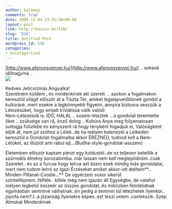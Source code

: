 ```yaml
---
author: kalmanp
comments: true
date: 2005-11-04 23:25:30+00:00
layout: post
link: http://kavics.me/516/
slug: '516'
title: Untitled Post
wordpress_id: 516
categories:
- Uncategorized
---
```


[http://www.afenyosvenyei.hu/](http://www.afenyosvenyei.hu/) .. soksok időhagyma ..   
![](http://kavics.freeblog.hu/Files/timeonion.JPG)




Kedves Jeticsizmás Angyalka!  
Szeretném küldeni , és mindenkinek aki szereti. .. azokon a fogalmakon keresztül világít először át a Tiszta Tér, amiket legalapvetőbbnek gondol a kultúránk..mert ezekre a legkönnyebb figyelni..annyira biztosra vesszük a Létezésüket, hogy emiatt triviálissá válik valódi   
Nem-Létezésük is: IDŐ, HALÁL .. sosem léteztek .. a gondolat teremtette őket .. szüksége van rá, önző dolog .. Kultúra Anya meg folyamatosan suttogja fülünkbe és kényszerít rá hogy tényként fogadjuk el, Valóságként éljük át, nem jut szóhoz a Lélek..de ha mélyen belenézel a Lelkeden keresztül a Gondolat-fogalmaiba akkor ÉREZNED, tudnod kell a Nem-Létüket, az illúziót ami rabul ejt...(Budha-style-gondolat-asszem)




Életemben először kaptam pénzt egy koldustól..de ez teljesen beleillik a szürreális élmény sorozatomba..már lassan nem kell meglepődnöm..csak Szeretet.. és az a furcsa hogy leírva azt ézem ezek mindig más gondolatai, mert nem tudom leírni az Igazi Érzéseket amiket akkor-ott átéltem**.. Minden-Pillanat-Csodái...** De úgyérzem soxor sikerül szintetlépnem..felfele.. kifele még nem igazán áll Egységbe, de valahol mélyen legbelül összeér az összes gondolat..és miközben feloldódnak egymásban semmivé válhatnak..én pedig a semmin túl létezhetek ilyenkor.. jópofa nem?:)..a józanság ilyenekre képes..ezt teszi velem..cselekszik..Szép Álmokat Mindenkinek
